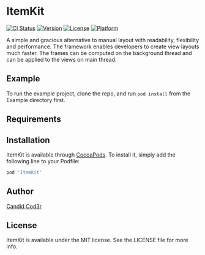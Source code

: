 # ItemKit

[![CI Status](https://img.shields.io/travis/candidcod3r/ItemKit.svg?style=flat)](https://travis-ci.org/candidcod3r/ItemKit)
[![Version](https://img.shields.io/cocoapods/v/ItemKit.svg?style=flat)](https://cocoapods.org/pods/ItemKit)
[![License](https://img.shields.io/cocoapods/l/ItemKit.svg?style=flat)](https://cocoapods.org/pods/ItemKit)
[![Platform](https://img.shields.io/cocoapods/p/ItemKit.svg?style=flat)](https://cocoapods.org/pods/ItemKit)

A simple and gracious alternative to manual layout with readability, flexibility and performance. The framework enables developers to create view layouts much faster. The frames can be computed on the background thread and can be applied to the views on main thread.

## Example

To run the example project, clone the repo, and run `pod install` from the Example directory first.

## Requirements

## Installation

ItemKit is available through [CocoaPods](https://cocoapods.org). To install
it, simply add the following line to your Podfile:

```ruby
pod 'ItemKit'
```

## Author

[Candid Cod3r](mailto:candidcod3r@gmail.com)

## License

ItemKit is available under the MIT license. See the LICENSE file for more info.
